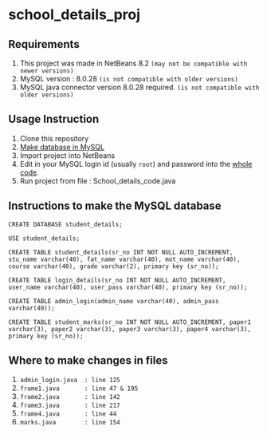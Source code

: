 # school_details_proj

## Requirements
1. This project was made in NetBeans 8.2 ```(may not be compatible with newer versions)```
2. MySQL version : 8.0.28 ```(is not compatible with older versions)```
3. MySQL java connector version 8.0.28 required. ```(is not compatible with older versions)```

## Usage Instruction
1. Clone this repository
2. [Make database in MySQL](#instructions-to-make-the-mysql-database)
3. Import project into NetBeans
4. Edit in your MySQL login id (usually ```root```) and password into the [whole code](#where-to-make-changes-in-files).
4. Run project from file : School_details_code.java

## Instructions to make the MySQL database
```
CREATE DATABASE student_details;
```
```
USE student_details;
```
```
CREATE TABLE student_details(sr_no INT NOT NULL AUTO_INCREMENT, stu_name varchar(40), fat_name varchar(40), mot_name varchar(40), course varchar(40), grade varchar(2), primary key (sr_no));
```
```
CREATE TABLE login_details(sr_no INT NOT NULL AUTO_INCREMENT, user_name varchar(40), user_pass varchar(40), primary key (sr_no));
```
```
CREATE TABLE admin_login(admin_name varchar(40), admin_pass varchar(40));
```
```
CREATE TABLE student_marks(sr_no INT NOT NULL AUTO_INCREMENT, paper1 varchar(3), paper2 varchar(3), paper3 varchar(3), paper4 varchar(3), primary key (sr_no));
```

## Where to make changes in files
1. ```admin_login.java  : line 125```
2. ```frame1.java       : line 47 & 195```
3. ```frame2.java       : line 142```
4. ```frame3.java       : line 217```
5. ```frame4.java       : line 44```
6. ```marks.java        : line 154```